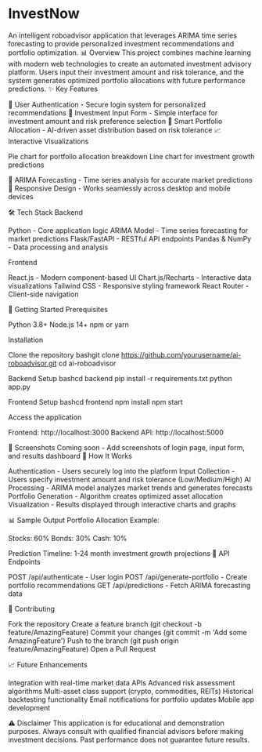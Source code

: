 # InvestNow
An intelligent roboadvisor application that leverages ARIMA time series forecasting to provide personalized investment recommendations and portfolio optimization.
📊 Overview
This project combines machine learning with modern web technologies to create an automated investment advisory platform. Users input their investment amount and risk tolerance, and the system generates optimized portfolio allocations with future performance predictions.
✨ Key Features

🔐 User Authentication - Secure login system for personalized recommendations
📝 Investment Input Form - Simple interface for investment amount and risk preference selection
🎯 Smart Portfolio Allocation - AI-driven asset distribution based on risk tolerance
📈 Interactive Visualizations

Pie chart for portfolio allocation breakdown
Line chart for investment growth predictions


🔮 ARIMA Forecasting - Time series analysis for accurate market predictions
📱 Responsive Design - Works seamlessly across desktop and mobile devices

🛠️ Tech Stack
Backend

Python - Core application logic
ARIMA Model - Time series forecasting for market predictions
Flask/FastAPI - RESTful API endpoints
Pandas & NumPy - Data processing and analysis

Frontend

React.js - Modern component-based UI
Chart.js/Recharts - Interactive data visualizations
Tailwind CSS - Responsive styling framework
React Router - Client-side navigation

🚀 Getting Started
Prerequisites

Python 3.8+
Node.js 14+
npm or yarn

Installation

Clone the repository
bashgit clone https://github.com/yourusername/ai-roboadvisor.git
cd ai-roboadvisor

Backend Setup
bashcd backend
pip install -r requirements.txt
python app.py

Frontend Setup
bashcd frontend
npm install
npm start

Access the application

Frontend: http://localhost:3000
Backend API: http://localhost:5000



📸 Screenshots
Coming soon - Add screenshots of login page, input form, and results dashboard
🎯 How It Works

Authentication - Users securely log into the platform
Input Collection - Users specify investment amount and risk tolerance (Low/Medium/High)
AI Processing - ARIMA model analyzes market trends and generates forecasts
Portfolio Generation - Algorithm creates optimized asset allocation
Visualization - Results displayed through interactive charts and graphs

📊 Sample Output
Portfolio Allocation Example:

Stocks: 60%
Bonds: 30%
Cash: 10%

Prediction Timeline: 1-24 month investment growth projections
🔧 API Endpoints

POST /api/authenticate - User login
POST /api/generate-portfolio - Create portfolio recommendations
GET /api/predictions - Fetch ARIMA forecasting data

🤝 Contributing

Fork the repository
Create a feature branch (git checkout -b feature/AmazingFeature)
Commit your changes (git commit -m 'Add some AmazingFeature')
Push to the branch (git push origin feature/AmazingFeature)
Open a Pull Request

📈 Future Enhancements

 Integration with real-time market data APIs
 Advanced risk assessment algorithms
 Multi-asset class support (crypto, commodities, REITs)
 Historical backtesting functionality
 Email notifications for portfolio updates
 Mobile app development

⚠️ Disclaimer
This application is for educational and demonstration purposes. Always consult with qualified financial advisors before making investment decisions. Past performance does not guarantee future results.

